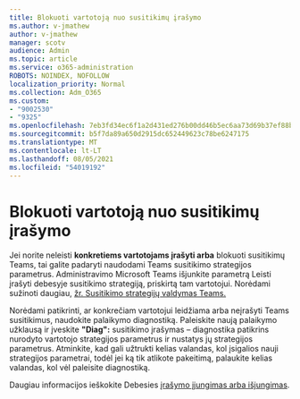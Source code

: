 ```yaml
---
title: Blokuoti vartotoją nuo susitikimų įrašymo
ms.author: v-jmathew
author: v-jmathew
manager: scotv
audience: Admin
ms.topic: article
ms.service: o365-administration
ROBOTS: NOINDEX, NOFOLLOW
localization_priority: Normal
ms.collection: Adm_O365
ms.custom:
- "9002530"
- "9325"
ms.openlocfilehash: 7eb3fd34ec6f1a2d431ed276b00dd46b5ec6aa73d69b37ef88b1ba0ca6f5d077
ms.sourcegitcommit: b5f7da89a650d2915dc652449623c78be6247175
ms.translationtype: MT
ms.contentlocale: lt-LT
ms.lasthandoff: 08/05/2021
ms.locfileid: "54019192"
---
```

# <a name="block-user-from-recording-meetings"></a>Blokuoti vartotoją nuo susitikimų įrašymo

Jei norite neleisti **konkretiems vartotojams įrašyti arba** blokuoti susitikimų Teams, tai galite padaryti naudodami Teams susitikimo strategijos parametrus. Administravimo Microsoft Teams išjunkite parametrą Leisti  įrašyti debesyje susitikimo strategiją, priskirtą tam vartotojui. Norėdami sužinoti daugiau, [žr. Susitikimo strategijų valdymas Teams.](https://docs.microsoft.com/microsoftteams/meeting-policies-in-teams#allow-cloud-recording)

Norėdami patikrinti, ar konkrečiam vartotojui leidžiama arba neįrašyti Teams susitikimus, naudokite palaikymo diagnostiką. Paleiskite naują palaikymo užklausą ir įveskite **"Diag":** susitikimo įrašymas – diagnostika patikrins nurodyto vartotojo strategijos parametrus ir nustatys jų strategijos parametrus. Atminkite, kad gali užtrukti kelias valandas, kol įsigalios nauji strategijos parametrai, todėl jei ką tik atlikote pakeitimą, palaukite kelias valandas, kol vėl paleisite diagnostiką.

Daugiau informacijos ieškokite Debesies [įrašymo įjungimas arba išjungimas](https://docs.microsoft.com/microsoftteams/cloud-recording#turn-on-or-turn-off-cloud-recording).
